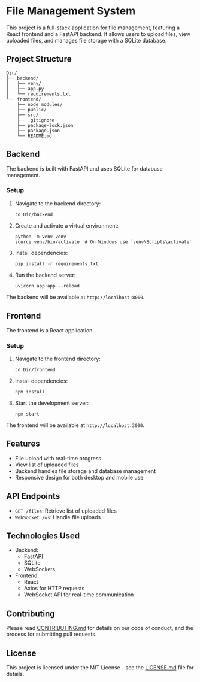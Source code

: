 # File Management System

This project is a full-stack application for file management, featuring a React frontend and a FastAPI backend. It allows users to upload files, view uploaded files, and manages file storage with a SQLite database.

## Project Structure

```
Dir/
├── backend/
│   ├── venv/
│   ├── app.py
│   └── requirements.txt
└── frontend/
    ├── node_modules/
    ├── public/
    ├── src/
    ├── .gitignore
    ├── package-lock.json
    ├── package.json
    └── README.md
```

## Backend

The backend is built with FastAPI and uses SQLite for database management.

### Setup

1. Navigate to the backend directory:
   ```
   cd Dir/backend
   ```

2. Create and activate a virtual environment:
   ```
   python -m venv venv
   source venv/bin/activate  # On Windows use `venv\Scripts\activate`
   ```

3. Install dependencies:
   ```
   pip install -r requirements.txt
   ```

4. Run the backend server:
   ```
   uvicorn app:app --reload
   ```

The backend will be available at `http://localhost:8000`.

## Frontend

The frontend is a React application.

### Setup

1. Navigate to the frontend directory:
   ```
   cd Dir/frontend
   ```

2. Install dependencies:
   ```
   npm install
   ```

3. Start the development server:
   ```
   npm start
   ```

The frontend will be available at `http://localhost:3000`.

## Features

- File upload with real-time progress
- View list of uploaded files
- Backend handles file storage and database management
- Responsive design for both desktop and mobile use

## API Endpoints

- `GET /files`: Retrieve list of uploaded files
- `WebSocket /ws`: Handle file uploads

## Technologies Used

- Backend:
  - FastAPI
  - SQLite
  - WebSockets
- Frontend:
  - React
  - Axios for HTTP requests
  - WebSocket API for real-time communication

## Contributing

Please read [CONTRIBUTING.md](CONTRIBUTING.md) for details on our code of conduct, and the process for submitting pull requests.

## License

This project is licensed under the MIT License - see the [LICENSE.md](LICENSE.md) file for details.
